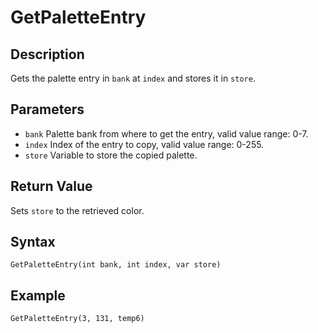 # GetPaletteEntry

## Description
Gets the palette entry in `bank` at `index` and stores it in `store`.

## Parameters
- `bank`
Palette bank from where to get the entry, valid value range: 0-7.
- `index`
Index of the entry to copy, valid value range: 0-255.
- `store`
Variable to store the copied palette.

## Return Value
Sets `store` to the retrieved color.

## Syntax
```
GetPaletteEntry(int bank, int index, var store)
```

## Example
```
GetPaletteEntry(3, 131, temp6)
```